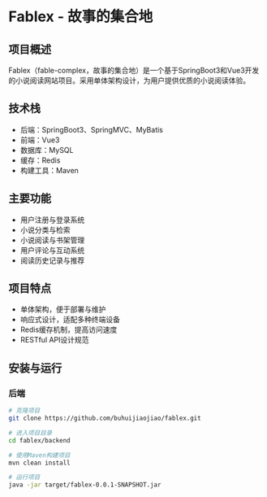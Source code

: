 # Fablex - 故事的集合地

## 项目概述
Fablex（fable-complex，故事的集合地）是一个基于SpringBoot3和Vue3开发的小说阅读网站项目。采用单体架构设计，为用户提供优质的小说阅读体验。

## 技术栈
- 后端：SpringBoot3、SpringMVC、MyBatis
- 前端：Vue3
- 数据库：MySQL
- 缓存：Redis
- 构建工具：Maven

## 主要功能
- 用户注册与登录系统
- 小说分类与检索
- 小说阅读与书架管理
- 用户评论与互动系统
- 阅读历史记录与推荐

## 项目特点
- 单体架构，便于部署与维护
- 响应式设计，适配多种终端设备
- Redis缓存机制，提高访问速度
- RESTful API设计规范

## 安装与运行
### 后端
```bash
# 克隆项目
git clone https://github.com/buhuijiaojiao/fablex.git

# 进入项目目录
cd fablex/backend

# 使用Maven构建项目
mvn clean install

# 运行项目
java -jar target/fablex-0.0.1-SNAPSHOT.jar
